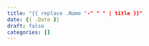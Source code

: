 ```yaml
---
title: "{{ replace .Name "-" " " | title }}"
date: {{ .Date }}
draft: false
categories: []
---
```


